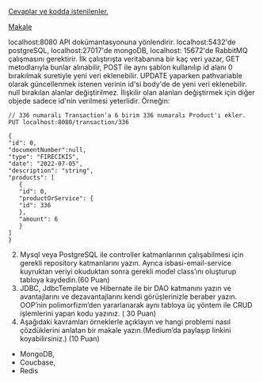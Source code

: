 [Cevaplar ve kodda istenilenler.](Koddaİstenilenler.md)

[Makale](NoSQLVeritabanları.md)

localhost:8080 API dokümantasyonuna yönlendirir. localhost:5432'de postgreSQL, localhost:27017'de mongoDB, localhost:
15672'de RabbitMQ çalışmasını gerektirir.
İlk çalıştırışta veritabanına bir kaç veri yazar, GET metodlarıyla bunlar alınabilir, POST ile aynı şablon kullanılıp id
alanı 0 bırakılmak suretiyle yeni veri eklenebilir.
UPDATE yaparken pathvariable olarak güncellenmek istenen verinin id'si body'de de yeni veri eklenebilir. null bırakılan
alanlar değiştirilmez. İlişkilir olan alanları değiştirmek için diğer objede sadece id'nin verilmesi yeterlidir.
Örneğin:
```
// 336 numaralı Transaction'a 6 birim 336 numaralı Product'ı ekler.
PUT localhost:8080/transaction/336

{
"id": 0,
"documentNumber":null,
"type": "FIRECIKIS",
"date": "2022-07-05",
"description": "string",
"products": [
   {
   "id": 0,
   "productOrService": {
   "id": 336
   },
   "amount": 6
   }
]
}
```

2. Mysql veya PostgreSQL ile controller katmanlarının çalışabilmesi için gerekli repository katmanlarını yazın. Ayrıca
   isbasi-email-service kuyruktan veriyi okuduktan sonra gerekli model class’ını oluşturup tabloya kaydedin.(60 Puan)
3. JDBC, JdbcTemplate ve Hibernate ile bir DAO katmanını yazın ve avantajlarını ve dezavantajlarını kendi görüşlerinizle
   beraber yazın. OOP’nin polimorfizm’den yararlanarak aynı tabloya üç yöntem ile CRUD işlemlerini yapan kodu yazınız. (
   30 Puan)
4. Aşağıdaki kavramları örneklerle açıklayın ve hangi problemi nasıl çözdüklerini anlatan bir makale yazın.(Medium’da
   paylaşıp linkini koyabilirsiniz.) (10 Puan)

* MongoDB,
* Coucbase,
* Redis
